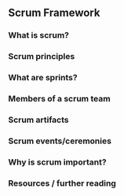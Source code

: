 ## Scrum Framework

### What is scrum?

### Scrum principles

### What are sprints?

### Members of a scrum team

### Scrum artifacts

### Scrum events/ceremonies

### Why is scrum important?

### Resources / further reading